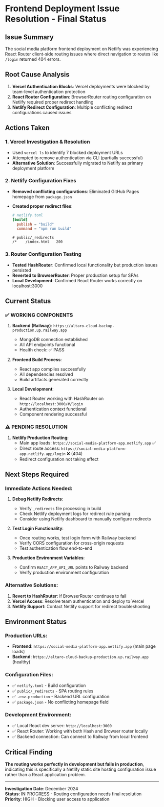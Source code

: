 # Frontend Deployment Issue Resolution - Final Status

## Issue Summary
The social media platform frontend deployment on Netlify was experiencing React Router client-side routing issues where direct navigation to routes like `/login` returned 404 errors.

## Root Cause Analysis
1. **Vercel Authentication Blocks**: Vercel deployments were blocked by team-level authentication protection
2. **React Router Configuration**: BrowserRouter routing configuration on Netlify required proper redirect handling
3. **Netlify Redirect Configuration**: Multiple conflicting redirect configurations caused issues

## Actions Taken

### 1. Vercel Investigation & Resolution
- Used `vercel ls` to identify 7 blocked deployment URLs
- Attempted to remove authentication via CLI (partially successful)
- **Alternative Solution**: Successfully migrated to Netlify as primary deployment platform

### 2. Netlify Configuration Fixes
- **Removed conflicting configurations**: Eliminated GitHub Pages homepage from `package.json`
- **Created proper redirect files**:
  ```toml
  # netlify.toml
  [build]
    publish = "build"
    command = "npm run build"
  ```
  
  ```
  # public/_redirects
  /*    /index.html   200
  ```

### 3. Router Configuration Testing
- **Tested HashRouter**: Confirmed local functionality but production issues persisted
- **Reverted to BrowserRouter**: Proper production setup for SPAs
- **Local Development**: Confirmed React Router works correctly on localhost:3000

## Current Status

### ✅ WORKING COMPONENTS
1. **Backend (Railway)**: `https://altaro-cloud-backup-production.up.railway.app`
   - MongoDB connection established
   - All API endpoints functional
   - Health check: ✅ PASS

2. **Frontend Build Process**: 
   - React app compiles successfully
   - All dependencies resolved
   - Build artifacts generated correctly

3. **Local Development**:
   - React Router working with HashRouter on `http://localhost:3000/#/login`
   - Authentication context functional
   - Component rendering successful

### ⚠️ PENDING RESOLUTION
1. **Netlify Production Routing**: 
   - Main app loads: `https://social-media-platform-app.netlify.app` ✅
   - Direct route access: `https://social-media-platform-app.netlify.app/login` ❌ (404)
   - Redirect configuration not taking effect

## Next Steps Required

### Immediate Actions Needed:
1. **Debug Netlify Redirects**:
   - Verify `_redirects` file processing in build
   - Check Netlify deployment logs for redirect rule parsing
   - Consider using Netlify dashboard to manually configure redirects

2. **Test Login Functionality**:
   - Once routing works, test login form with Railway backend
   - Verify CORS configuration for cross-origin requests
   - Test authentication flow end-to-end

3. **Production Environment Variables**:
   - Confirm `REACT_APP_API_URL` points to Railway backend
   - Verify production environment configuration

### Alternative Solutions:
1. **Revert to HashRouter**: If BrowserRouter continues to fail
2. **Vercel Access**: Resolve team authentication and deploy to Vercel
3. **Netlify Support**: Contact Netlify support for redirect troubleshooting

## Environment Status

### Production URLs:
- **Frontend**: `https://social-media-platform-app.netlify.app` (main page loads)
- **Backend**: `https://altaro-cloud-backup-production.up.railway.app` (healthy)

### Configuration Files:
- ✅ `netlify.toml` - Build configuration
- ✅ `public/_redirects` - SPA routing rules  
- ✅ `.env.production` - Backend URL configuration
- ✅ `package.json` - No conflicting homepage field

### Development Environment:
- ✅ Local React dev server: `http://localhost:3000`
- ✅ React Router: Working with both Hash and Browser router locally
- ✅ Backend connection: Can connect to Railway from local frontend

## Critical Finding
**The routing works perfectly in development but fails in production**, indicating this is specifically a Netlify static site hosting configuration issue rather than a React application problem.

---
**Investigation Date**: December 2024  
**Status**: IN PROGRESS - Routing configuration needs final resolution
**Priority**: HIGH - Blocking user access to application
